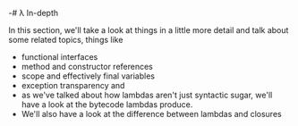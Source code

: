 -# λ In-depth

In this section, we'll take a look at things in a little more detail and talk about some related topics, things like

  * functional interfaces
  * method and constructor references
  * scope and effectively final variables
  * exception transparency and
  * as we've talked about how lambdas aren't just syntactic sugar, we'll have a look at the bytecode lambdas produce.
  * We'll also have a look at the difference between lambdas and closures


